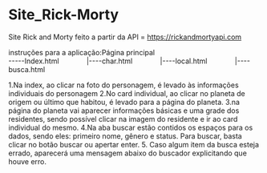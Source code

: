# Site_Rick-Morty
Site Rick and Morty feito a partir da API = https://rickandmortyapi.com

instruções para a aplicação:Página principal        
-----Index.html             
         |----char.html             
         |----local.html             
         |----busca.html
         
1.Na index, ao clicar na foto do personagem, é levado às informações individuais do personagem
2.No card individual, ao clicar no planeta de origem ou último que habitou, é levado para a página do planeta.
3.na página do planeta vai aparecer informações básicas e uma grade dos residentes, sendo possível clicar na imagem do residente e ir ao card individual do mesmo.
4.Na aba buscar estão contidos os espaços para os dados, sendo eles: primeiro nome, gênero e status. Para buscar, basta clicar no botão buscar ou apertar enter.
5. Caso algum item da busca esteja errado, aparecerá uma mensagem abaixo do buscador explicitando que houve erro.
